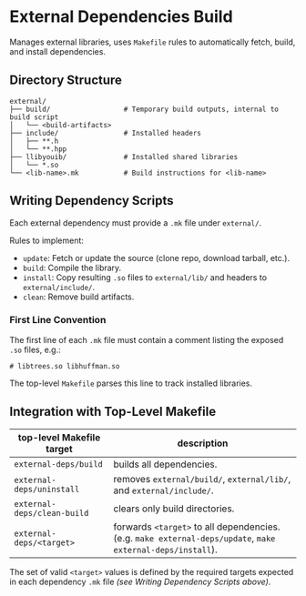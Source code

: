 # External Dependencies Build
Manages external libraries, uses `Makefile` rules to automatically fetch,
build, and install dependencies.

## Directory Structure
```
external/
├── build/                  # Temporary build outputs, internal to build script
│   └── <build-artifacts>
├── include/                # Installed headers
│   ├── **.h
│   └── **.hpp
├── llibyouib/              # Installed shared libraries
│   └── *.so
└── <lib-name>.mk           # Build instructions for <lib-name>
```

## Writing Dependency Scripts
Each external dependency must provide a `.mk` file under `external/`.

Rules to implement:
- `update`: Fetch or update the source (clone repo, download tarball, etc.).
- `build`: Compile the library.
- `install`: Copy resulting `.so` files to `external/lib/` and headers to
  `external/include/`.
- `clean`: Remove build artifacts.

### First Line Convention
The first line of each `.mk` file must contain a comment listing the exposed
`.so` files, e.g.:
```make
# libtrees.so libhuffman.so
```
The top-level `Makefile` parses this line to track installed libraries.

## Integration with Top-Level Makefile
| top-level Makefile target | description |
|--|--|
| `external-deps/build` | builds all dependencies. |
| `external-deps/uninstall` | removes `external/build/`, `external/lib/`, and `external/include/`. |
| `external-deps/clean-build` | clears only build directories. |
| `external-deps/<target>` | forwards `<target>` to all dependencies.<br>(e.g. `make external-deps/update`, `make external-deps/install`). |

The set of valid `<target>` values is defined by the required targets expected
in each dependency `.mk` file *(see Writing Dependency Scripts above)*.

